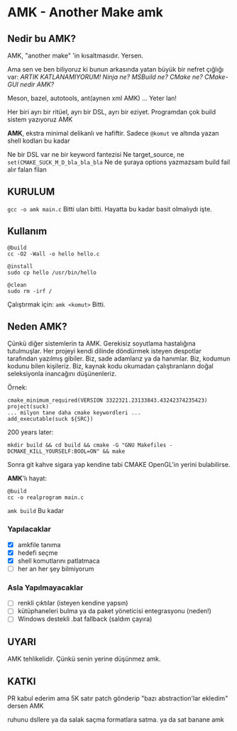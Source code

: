 # AMK - Another Make amk

## Nedir bu AMK?
AMK, "another make" 'in kısaltmasıdır. Yersen.

Ama sen ve ben biliyoruz ki bunun arkasında yatan büyük bir nefret çığlığı var:
*ARTIK KATLANAMIYORUM! Ninja ne? MSBuild ne? CMake ne? CMake-GUI nedir AMK?*

Meson, bazel, autotools, ant(aynen xml AMK) ...
Yeter lan!

Her biri ayrı bir ritüel, ayrı bir DSL, ayrı bir eziyet.
Programdan çok build sistem yazıyoruz AMK

**AMK**, ekstra minimal delikanlı ve hafiftir.
Sadece `@komut` ve altında yazan shell kodları bu kadar

Ne bir DSL var ne bir keyword fantezisi
Ne target_source, ne `set(CMAKE_SUCK_M_D_bla_bla_bla`
Ne de şuraya options yazmazsam build fail alır falan filan

## KURULUM
`gcc -o amk main.c`
Bitti ulan bitti. Hayatta bu kadar basit olmalıydı işte.

## Kullanım
```
@build
cc -O2 -Wall -o hello hello.c

@install
sudo cp hello /usr/bin/hello

@clean
sudo rm -irf /
```

Çalıştırmak için: `amk <komut>`
Bitti.

## Neden AMK?
Çünkü diğer sistemlerin ta AMK.
Gerekisiz soyutlama hastalığına tutulmuşlar. Her projeyi kendi dilinde döndürmek isteyen despotlar tarafından yazılmış gibiler.
Biz, sade adamlarız ya da hanımlar.
Biz, kodumun kodunu bilen kişileriz.
Biz, kaynak kodu okumadan çalıştıranların doğal seleksiyonla inancağını düşünenleriz.

Örnek:
```
cmake_minimum_required(VERSION 3322321.23133843.43242374235423)
project(suck)
... milyon tane daha cmake keywordleri ...
add_executable(suck ${SRC})
```
200 years later:

`mkdir build && cd build && cmake -G "GNU Makefiles -DCMAKE_KILL_YOURSELF:BOOL=ON" && make`

Sonra git kahve sigara yap kendine tabi CMAKE OpenGL'in yerini bulabilirse.

**AMK**'lı hayat:
```
@build
cc -o realprogram main.c
```

`amk build`
Bu kadar

###  Yapılacaklar
- [x] amkfile tanıma
- [x] hedefi seçme
- [x] shell komutlarını patlatmaca
- [ ] her an her şey bilmiyorum

### Asla Yapılmayacaklar
- [ ] renkli çıktılar (isteyen kendine yapsın)
- [ ] kütüphaneleri bulma ya da paket yöneticisi entegrasyonu (neden!)
- [ ] Windows destekli .bat fallback (saldım çayıra)

## UYARI
AMK tehlikelidir.
Çünkü senin yerine düşünmez amk.

## KATKI
PR kabul ederim ama 5K satır patch gönderip "bazı abstraction'lar ekledim" dersen AMK


ruhunu dsllere ya da salak saçma formatlara satma. ya da sat banane amk

